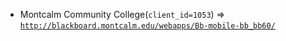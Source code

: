  - Montcalm Community College(`client_id=1053`) => [`http://blackboard.montcalm.edu/webapps/Bb-mobile-bb_bb60/`](http://blackboard.montcalm.edu/webapps/Bb-mobile-bb_bb60/)
